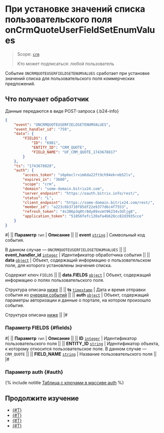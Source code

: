# При установке значений списка пользовательского поля onCrmQuoteUserFieldSetEnumValues

> Scope: [`crm`](../../../../scopes/permissions.md)
>
> Кто может подписаться: любой пользователь

Событие `ONCRMQUOTEUSERFIELDSETENUMVALUES` сработает при установке значений списка для пользовательского поля коммерческих предложений.

## Что получает обработчик

Данные передаются в виде POST-запроса {.b24-info}

```json
{
    "event": "ONCRMQUOTEUSERFIELDSETENUMVALUES",
    "event_handler_id": "759",
    "data": {
        "FIELDS": {
            "ID": "6981",
            "ENTITY_ID": "CRM_QUOTE",
            "FIELD_NAME": "UF_CRM_QUOTE_1743678817"
        }
    },
    "ts": "1743678828",
    "auth": {
        "access_token": "s6p6eclrvim6da22ft9ch94ekreb52lv",
        "expires_in": "3600",
        "scope": "crm",
        "domain": "some-domain.bitrix24.com",
        "server_endpoint": "https://oauth.bitrix.info/rest/",
        "status": "L",
        "client_endpoint": "https://some-domain.bitrix24.com/rest/",
        "member_id": "a223c6b3710f85df22e9377d6c4f7553",
        "refresh_token": "4s386p3q0tr8dy89xvmt96234v3dljg8",
        "application_token": "51856fefc120afa4b628cc82d3935cce"
    }
}
```

#|
|| **Параметр**
`тип` | **Описание** ||
|| **event**
[`string`](../../../../data-types.md) | Символьный код события.

В данном случае — `ONCRMQUOTEUSERFIELDSETENUMVALUES` ||
|| **event_handler_id**
[`integer`](../../../../data-types.md) | Идентификатор обработчика события ||
|| **data**
[`object`](../../../../data-types.md) | Объект, содержащий информацию о пользовательском поле, для которого установлены значения списка.

Содержит ключ `FIELDS` ||
|| **data.FIELDS**
[`object`](../../../../data-types.md) | Объект, содержащий информацию о полях пользовательского поля.

Структура описана [ниже](#fields) ||
|| **ts**
[`timestamp`](../../../../data-types.md) | Дата и время отправки события из [очереди событий](../../../../events/index.md) ||
|| **auth**
[`object`](../../../../data-types.md) | Объект, содержащий параметры авторизации и данные о портале, на котором произошло событие.

Структура описана [ниже](#auth) ||
|#

### Параметр FIELDS {#fields}

#|
|| **Параметр**
`тип` | **Описание** ||
|| **ID**
[`integer`](../../../../data-types.md) | Идентификатор пользовательского поля ||
|| **ENTITY_ID**
[`string`](../../../../data-types.md) | Идентификатор объекта, к которому относится пользовательское поле. В данном случае — `CRM_QUOTE` ||
|| **FIELD_NAME**
[`string`](../../../../data-types.md) | Название пользовательского поля ||
|#

### Параметр auth {#auth}

{% include notitle [Таблица с ключами в массиве auth](../../../../../_includes/auth-params-in-events.md) %}

## Продолжите изучение

- [{#T}](../../../../events/index.md)
- [{#T}](../../../../events/event-bind.md)
- [{#T}](./on-crm-quote-user-field-update.md)
- [{#T}](./on-crm-quote-user-field-delete.md)